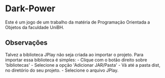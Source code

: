 # Dark-Power
Este é um jogo de um trabalho da matéria de Programação Orientada a Objetos da faculdade UniBH.

## Observações

  Talvez a biblioteca JPlay não seja criada ao importar o projeto. Para importar essa biblioteca é simples:
 	- Clique com o botão direito sobre 'bibliotecas'
 	- Selecione a opção 'Adicionar JAR/Pasta'
 	- Vá até a pasta dist, no diretório do seu projeto.
 	- Selecione o arquivo JPlay.
